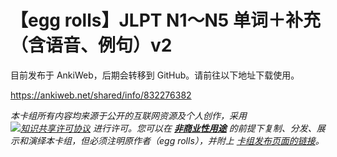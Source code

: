 # 【egg rolls】JLPT N1～N5 单词＋补充（含语音、例句）v2

目前发布于 AnkiWeb，后期会转移到 GitHub。请前往以下地址下载使用。

https://ankiweb.net/shared/info/832276382



*本卡组所有内容均来源于公开的互联网资源及个人创作，采用 [![知识共享许可协议](https://licensebuttons.net/l/by-nc/4.0/88x31.png)](https://creativecommons.org/licenses/by-nc/4.0/deed.zh) 进行许可。您可以在 [**非商业性用途**](https://creativecommons.org/licenses/by-nc/4.0/deed.zh-hans#ref-commercial-purposes) 的前提下复制、分发、展示和演绎本卡组，但必须注明原作者（egg rolls），并附上 [卡组发布页面的链接](https://ankiweb.net/shared/info/832276382)。*
